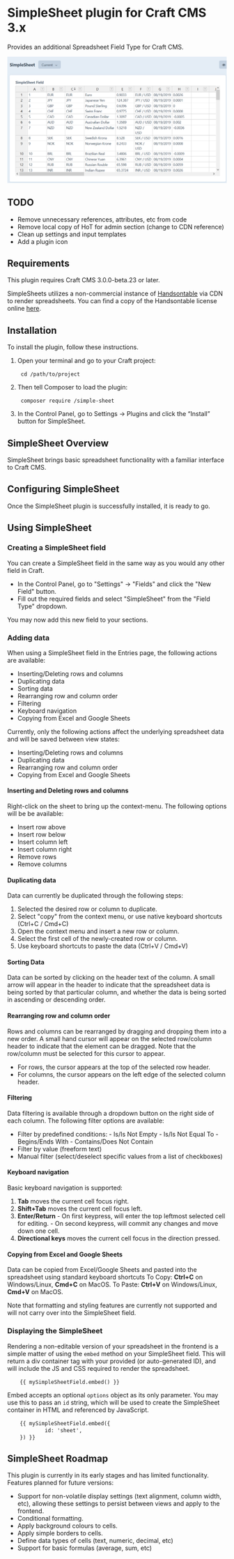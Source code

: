 # SimpleSheet plugin for Craft CMS 3.x

Provides an additional Spreadsheet Field Type for Craft CMS.

![Screenshot](resources/img/plugin-banner.png)

## TODO ##

- Remove unnecessary references, attributes, etc from code
- Remove local copy of HoT for admin section (change to CDN reference)
- Clean up settings and input templates
- Add a plugin icon

## Requirements

This plugin requires Craft CMS 3.0.0-beta.23 or later.

SimpleSheets utilizes a non-commercial instance of [Handsontable](https://handsontable.com) via CDN to render spreadsheets. You can find a copy of the Handsontable license online [here](https://handsontable.com/static/licenses/non-commercial/v2/handsontable-non-commercial-license.pdf).

## Installation

To install the plugin, follow these instructions.

1. Open your terminal and go to your Craft project:

        cd /path/to/project

2. Then tell Composer to load the plugin:

        composer require /simple-sheet

3. In the Control Panel, go to Settings → Plugins and click the “Install” button for SimpleSheet.

## SimpleSheet Overview

SimpleSheet brings basic spreadsheet functionality with a familiar interface to Craft CMS.

## Configuring SimpleSheet

Once the SimpleSheet plugin is successfully installed, it is ready to go.

## Using SimpleSheet

### Creating a SimpleSheet field

You can create a SimpleSheet field in the same way as you would any other field in Craft.
- In the Control Panel, go to "Settings" -> "Fields" and click the "New Field" button.
- Fill out the required fields and select "SimpleSheet" from the "Field Type" dropdown.

You may now add this new field to your sections.

### Adding data

When using a SimpleSheet field in the Entries page, the following actions are available:

- Inserting/Deleting rows and columns
- Duplicating data
- Sorting data
- Rearranging row and column order
- Filtering
- Keyboard navigation
- Copying from Excel and Google Sheets

Currently, only the following actions affect the underlying spreadsheet data and will be saved between view states:
- Inserting/Deleting rows and columns
- Duplicating data
- Rearranging row and column order
- Copying from Excel and Google Sheets

#### Inserting and Deleting rows and columns

Right-click on the sheet to bring up the context-menu. The following options will be be available:
- Insert row above
- Insert row below
- Insert column left
- Insert column right
- Remove rows
- Remove columns

#### Duplicating data

Data can currently be duplicated through the following steps:

1. Selected the desired row or column to duplicate.
2. Select "copy" from the context menu, or use native keyboard shortcuts (Ctrl+C / Cmd+C)
3. Open the context menu and insert a new row or column.
4. Select the first cell of the newly-created row or column.
5. Use keyboard shortcuts to paste the data (Ctrl+V / Cmd+V)

#### Sorting Data

Data can be sorted by clicking on the header text of the column. A small arrow will appear in the header to indicate that the spreadsheet data is being sorted by that particular column, and whether the data is being sorted in ascending or descending order.

#### Rearranging row and column order

Rows and columns can be rearranged by dragging and dropping them into a new order. A small hand cursor will appear on the selected row/column header to indicate that the element can be dragged. Note that the row/column must be selected for this cursor to appear.
 - For rows, the cursor appears at the top of the selected row header.
 - For columns, the cursor appears on the left edge of the selected column header.

#### Filtering

Data filtering is available through a dropdown button on the right side of each column. The following filter options are available:
- Filter by predefined conditions:
        - Is/Is Not Empty
        - Is/Is Not Equal To
        - Begins/Ends With
        - Contains/Does Not Contain
- Filter by value (freeform text)
- Manual filter (select/deselect specific values from a list of checkboxes)

#### Keyboard navigation

Basic keyboard navigation is supported:
1. **Tab** moves the current cell focus right.
2. **Shift+Tab** moves the current cell focus left.
3. **Enter/Return**
        - On first keypress, will enter the top leftmost selected cell for editing.
        - On second keypress, will commit any changes and move down one cell.
4. **Directional keys** moves the current cell focus in the direction pressed.

#### Copying from Excel and Google Sheets

Data can be copied from Excel/Google Sheets and pasted into the spreadsheet using standard keyboard shortcuts
To Copy: **Ctrl+C** on Windows/Linux, **Cmd+C** on MacOS.
To Paste: **Ctrl+V** on Windows/Linux, **Cmd+V** on MacOS.

Note that formatting and styling features are currently not supported and will not carry over into the SimpleSheet field.

### Displaying the SimpleSheet

Rendering a non-editable version of your spreadsheet in the frontend is a simple matter of using the `embed` method on your SimpleSheet field. This will return a div container tag with your provided (or auto-generated ID), and will include the JS and CSS required to render the spreadsheet.

        {{ mySimpleSheetField.embed() }}

Embed accepts an optional `options` object as its only parameter. You may use this to pass an `id` string, which will be used to create the SimpleSheet container in HTML and referenced by JavaScript.

        {{ mySimpleSheetField.embed({
                id: 'sheet',
        }) }}

## SimpleSheet Roadmap

This plugin is currently in its early stages and has limited functionality. Features planned for future versions:
* Support for non-volatile display settings (text alignment, column width, etc), allowing these settings to persist between views and apply to the frontend.
* Conditional formatting.
* Apply background colours to cells.
* Apply simple borders to cells.
* Define data types of cells (text, numeric, decimal, etc)
* Support for basic formulas (average, sum, etc)
